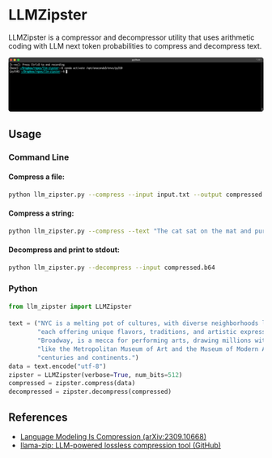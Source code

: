 # LLMZipster

LLMZipster is a compressor and decompressor utility that uses arithmetic coding with LLM next token probabilities to compress and decompress text. 

![LLMZipster Demo](example.gif)

## Usage

### Command Line

#### Compress a file:
```bash
python llm_zipster.py --compress --input input.txt --output compressed.b64
```

#### Compress a string:
```bash
python llm_zipster.py --compress --text "The cat sat on the mat and purred." --output compressed.b64
```

#### Decompress and print to stdout:
```bash
python llm_zipster.py --decompress --input compressed.b64
```

### Python

```python
from llm_zipster import LLMZipster

text = ("NYC is a melting pot of cultures, with diverse neighborhoods like Chinatown, Little Italy, and Harlem "
        "each offering unique flavors, traditions, and artistic expressions. The city's theater district, "
        "Broadway, is a mecca for performing arts, drawing millions with its world-class productions. Museums "
        "like the Metropolitan Museum of Art and the Museum of Modern Art house invaluable collections spanning "
        "centuries and continents.")
data = text.encode("utf-8")
zipster = LLMZipster(verbose=True, num_bits=512)
compressed = zipster.compress(data)
decompressed = zipster.decompress(compressed)
```

## References

- [Language Modeling Is Compression (arXiv:2309.10668)](https://arxiv.org/abs/2309.10668)
- [llama-zip: LLM-powered lossless compression tool (GitHub)](https://github.com/AlexBuz/llama-zip)